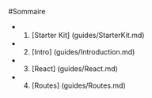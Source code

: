 #Sommaire

* 1. [Starter Kit] (guides/StarterKit.md)
* 2. [Intro] (guides/Introduction.md)
* 3. [React] (guides/React.md)
* 4. [Routes] (guides/Routes.md)
